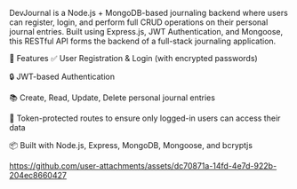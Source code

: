 DevJournal is a Node.js + MongoDB-based journaling backend where users can register, login, and perform full CRUD operations on their personal journal entries. Built using Express.js, JWT Authentication, and Mongoose, this RESTful API forms the backend of a full-stack journaling application.

🚀 Features
✅ User Registration & Login (with encrypted passwords)

🔒 JWT-based Authentication

📚 Create, Read, Update, Delete personal journal entries

🔄 Token-protected routes to ensure only logged-in users can access their data

📦 Built with Node.js, Express, MongoDB, Mongoose, and bcryptjs


https://github.com/user-attachments/assets/dc70871a-14fd-4e7d-922b-204ec8660427
